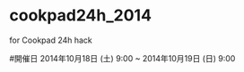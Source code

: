 cookpad24h_2014
===============

for Cookpad 24h hack


#開催日
2014年10月18日 (土) 9:00 ~ 2014年10月19日 (日) 9:00
